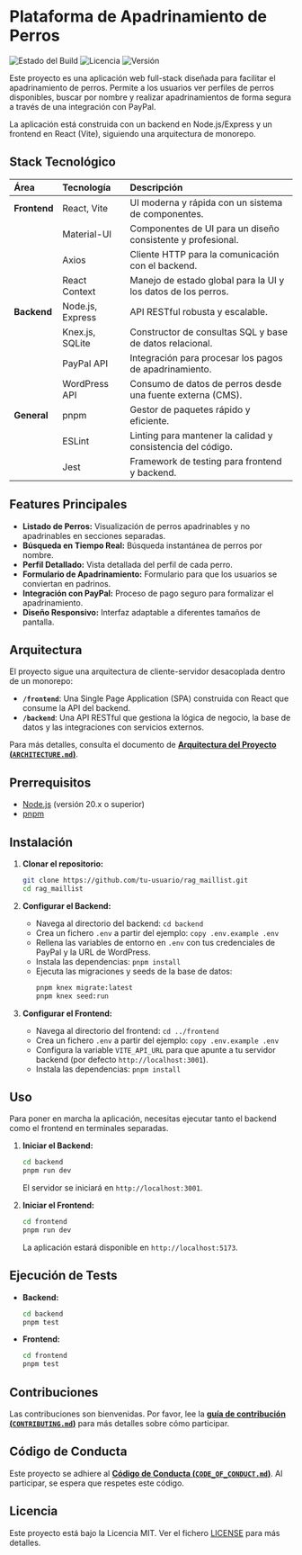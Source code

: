 # Plataforma de Apadrinamiento de Perros

![Estado del Build](https://img.shields.io/badge/build-passing-brightgreen)
![Licencia](https://img.shields.io/badge/license-MIT-blue.svg)
![Versión](https://img.shields.io/badge/version-1.0.0-informational)

Este proyecto es una aplicación web full-stack diseñada para facilitar el apadrinamiento de perros. Permite a los usuarios ver perfiles de perros disponibles, buscar por nombre y realizar apadrinamientos de forma segura a través de una integración con PayPal.

La aplicación está construida con un backend en Node.js/Express y un frontend en React (Vite), siguiendo una arquitectura de monorepo.

## Stack Tecnológico

| Área | Tecnología | Descripción |
| :--- | :--- | :--- |
| **Frontend** | React, Vite | UI moderna y rápida con un sistema de componentes. |
| | Material-UI | Componentes de UI para un diseño consistente y profesional. |
| | Axios | Cliente HTTP para la comunicación con el backend. |
| | React Context | Manejo de estado global para la UI y los datos de los perros. |
| **Backend** | Node.js, Express | API RESTful robusta y escalable. |
| | Knex.js, SQLite | Constructor de consultas SQL y base de datos relacional. |
| | PayPal API | Integración para procesar los pagos de apadrinamiento. |
| | WordPress API | Consumo de datos de perros desde una fuente externa (CMS). |
| **General** | pnpm | Gestor de paquetes rápido y eficiente. |
| | ESLint | Linting para mantener la calidad y consistencia del código. |
| | Jest | Framework de testing para frontend y backend. |

## Features Principales

- **Listado de Perros:** Visualización de perros apadrinables y no apadrinables en secciones separadas.
- **Búsqueda en Tiempo Real:** Búsqueda instantánea de perros por nombre.
- **Perfil Detallado:** Vista detallada del perfil de cada perro.
- **Formulario de Apadrinamiento:** Formulario para que los usuarios se conviertan en padrinos.
- **Integración con PayPal:** Proceso de pago seguro para formalizar el apadrinamiento.
- **Diseño Responsivo:** Interfaz adaptable a diferentes tamaños de pantalla.

## Arquitectura

El proyecto sigue una arquitectura de cliente-servidor desacoplada dentro de un monorepo:

- **`/frontend`**: Una Single Page Application (SPA) construida con React que consume la API del backend.
- **`/backend`**: Una API RESTful que gestiona la lógica de negocio, la base de datos y las integraciones con servicios externos.

Para más detalles, consulta el documento de [**Arquitectura del Proyecto (`ARCHITECTURE.md`)**](./ARCHITECTURE.md).

## Prerrequisitos

- [Node.js](https://nodejs.org/) (versión 20.x o superior)
- [pnpm](https://pnpm.io/installation)

## Instalación

1.  **Clonar el repositorio:**
    ```bash
    git clone https://github.com/tu-usuario/rag_maillist.git
    cd rag_maillist
    ```

2.  **Configurar el Backend:**
    - Navega al directorio del backend: `cd backend`
    - Crea un fichero `.env` a partir del ejemplo: `copy .env.example .env`
    - Rellena las variables de entorno en `.env` con tus credenciales de PayPal y la URL de WordPress.
    - Instala las dependencias: `pnpm install`
    - Ejecuta las migraciones y seeds de la base de datos:
      ```bash
      pnpm knex migrate:latest
      pnpm knex seed:run
      ```

3.  **Configurar el Frontend:**
    - Navega al directorio del frontend: `cd ../frontend`
    - Crea un fichero `.env` a partir del ejemplo: `copy .env.example .env`
    - Configura la variable `VITE_API_URL` para que apunte a tu servidor backend (por defecto `http://localhost:3001`).
    - Instala las dependencias: `pnpm install`

## Uso

Para poner en marcha la aplicación, necesitas ejecutar tanto el backend como el frontend en terminales separadas.

1.  **Iniciar el Backend:**
    ```bash
    cd backend
    pnpm run dev
    ```
    El servidor se iniciará en `http://localhost:3001`.

2.  **Iniciar el Frontend:**
    ```bash
    cd frontend
    pnpm run dev
    ```
    La aplicación estará disponible en `http://localhost:5173`.

## Ejecución de Tests

-   **Backend:**
    ```bash
    cd backend
    pnpm test
    ```

-   **Frontend:**
    ```bash
    cd frontend
    pnpm test
    ```

## Contribuciones

Las contribuciones son bienvenidas. Por favor, lee la [**guía de contribución (`CONTRIBUTING.md`)**](./CONTRIBUTING.md) para más detalles sobre cómo participar.

## Código de Conducta

Este proyecto se adhiere al [**Código de Conducta (`CODE_OF_CONDUCT.md`)**](./CODE_OF_CONDUCT.md). Al participar, se espera que respetes este código.

## Licencia

Este proyecto está bajo la Licencia MIT. Ver el fichero [LICENSE](LICENSE) para más detalles.
